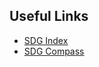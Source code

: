 ## Useful Links

* [SDG Index](https://www.sdgindex.org)
* [SDG Compass](https://www.sdgcompass.org)
